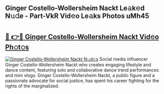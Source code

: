 ## Ginger Costello-Wollersheim Nackt Le𝚊k𝚎d N𝚞𝚍e - Part-VkR Vid𝚎o Le𝚊ks Photos uMh45

# <h2><a href="http://fbaaye3.evod.top/?m=Ginger+Costello-Wollersheim+Nackt">🔗 👉🔴 Ginger Costello-Wollersheim Nackt Vid𝚎o Ph𝚘t𝚘s</a></h2>

[![Ginger Costello-Wollersheim Nackt N𝚞d𝚎s](https://i.imgur.com/8V9OHl7.gif)](http://fbaaye3.evod.top/?m=Ginger+Costello-Wollersheim+Nackt)
Social media influencer Ginger Costello-Wollersheim Nackt who creates engaging lifestyle and dance content, featuring solo and collaborative dance trend performances and mini vlogs. Ginger Costello-Wollersheim Nackt, a public figure and a passionate advocate for social justice, has spent his career fighting for the rights of the marginalized. 
